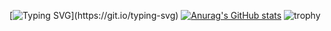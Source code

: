 [![Typing SVG](https://readme-typing-svg.herokuapp.com?color=36f723&lines=Hello+everyone,+my+name+is+Nikita!)](https://git.io/typing-svg)
[![Anurag's GitHub stats](https://github-readme-stats.vercel.app/api?username=N1ckhack&show_icons=true&theme=cobalt)](https://github.com/anuraghazra/github-readme-stats)
![trophy](https://github-profile-trophy.vercel.app/?username=N1ckhack&title=Commit,Stars,Followers,Repositories&theme=monokai)
